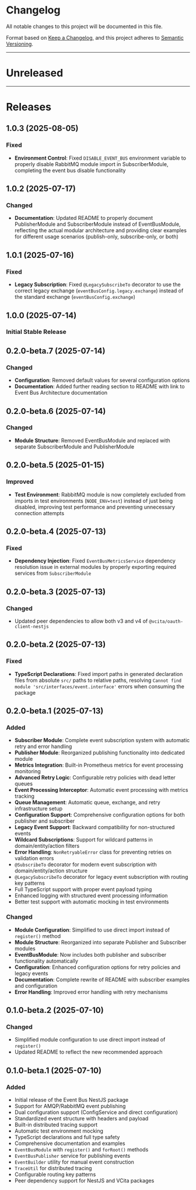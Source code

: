 # Changelog
All notable changes to this project will be documented in this file.

Format based on [Keep a Changelog](https://keepachangelog.com/en/1.0.0/),
and this project adheres to [Semantic Versioning](https://semver.org/spec/v2.0.0.html).

---
# Unreleased

---
# Releases 

## 1.0.3 (2025-08-05)
### Fixed
- **Environment Control**: Fixed `DISABLE_EVENT_BUS` environment variable to properly disable RabbitMQ module import in SubscriberModule, completing the event bus disable functionality

## 1.0.2 (2025-07-17)
### Changed
- **Documentation**: Updated README to properly document PublisherModule and SubscriberModule instead of EventBusModule, reflecting the actual modular architecture and providing clear examples for different usage scenarios (publish-only, subscribe-only, or both)

## 1.0.1 (2025-07-16)
### Fixed
- **Legacy Subscription**: Fixed `@LegacySubscribeTo` decorator to use the correct legacy exchange (`eventBusConfig.legacy.exchange`) instead of the standard exchange (`eventBusConfig.exchange`)

## 1.0.0 (2025-07-14)
### Initial Stable Release

## 0.2.0-beta.7 (2025-07-14)
### Changed
- **Configuration**: Removed default values for several configuration options
- **Documentation**: Added further reading section to README with link to Event Bus Architecture documentation

## 0.2.0-beta.6 (2025-07-14)
### Changed
- **Module Structure**: Removed EventBusModule and replaced with separate SubscriberModule and PublisherModule

## 0.2.0-beta.5 (2025-01-15)
### Improved
- **Test Environment**: RabbitMQ module is now completely excluded from imports in test environments (`NODE_ENV=test`) instead of just being disabled, improving test performance and preventing unnecessary connection attempts

## 0.2.0-beta.4 (2025-07-13)
### Fixed
- **Dependency Injection**: Fixed `EventBusMetricsService` dependency resolution issue in external modules by properly exporting required services from `SubscriberModule`

## 0.2.0-beta.3 (2025-07-13)
### Changed
- Updated peer dependencies to allow both v3 and v4 of `@vcita/oauth-client-nestjs`

## 0.2.0-beta.2 (2025-07-13)
### Fixed
- **TypeScript Declarations**: Fixed import paths in generated declaration files from absolute `src/` paths to relative paths, resolving `Cannot find module 'src/interfaces/event.interface'` errors when consuming the package

## 0.2.0-beta.1 (2025-07-13)
### Added
- **Subscriber Module**: Complete event subscription system with automatic retry and error handling
- **Publisher Module**: Reorganized publishing functionality into dedicated module
- **Metrics Integration**: Built-in Prometheus metrics for event processing monitoring
- **Advanced Retry Logic**: Configurable retry policies with dead letter queues
- **Event Processing Interceptor**: Automatic event processing with metrics tracking
- **Queue Management**: Automatic queue, exchange, and retry infrastructure setup
- **Configuration Support**: Comprehensive configuration options for both publisher and subscriber
- **Legacy Event Support**: Backward compatibility for non-structured events
- **Wildcard Subscriptions**: Support for wildcard patterns in domain/entity/action filters
- **Error Handling**: `NonRetryableError` class for preventing retries on validation errors
- `@SubscribeTo` decorator for modern event subscription with domain/entity/action structure
- `@LegacySubscribeTo` decorator for legacy event subscription with routing key patterns
- Full TypeScript support with proper event payload typing
- Enhanced logging with structured event processing information
- Better test support with automatic mocking in test environments

### Changed
- **Module Configuration**: Simplified to use direct import instead of `register()` method
- **Module Structure**: Reorganized into separate Publisher and Subscriber modules
- **EventBusModule**: Now includes both publisher and subscriber functionality automatically
- **Configuration**: Enhanced configuration options for retry policies and legacy events
- **Documentation**: Complete rewrite of README with subscriber examples and configuration
- **Error Handling**: Improved error handling with retry mechanisms

## 0.1.0-beta.2 (2025-07-10)
### Changed
- Simplified module configuration to use direct import instead of `register()`
- Updated README to reflect the new recommended approach

## 0.1.0-beta.1 (2025-07-10) 
### Added
- Initial release of the Event Bus NestJS package
- Support for AMQP/RabbitMQ event publishing
- Dual configuration support (ConfigService and direct configuration)
- Standardized event structure with headers and payload
- Built-in distributed tracing support
- Automatic test environment mocking
- TypeScript declarations and full type safety
- Comprehensive documentation and examples
- `EventBusModule` with `register()` and `forRoot()` methods
- `EventBusPublisher` service for publishing events
- `EventBuilder` utility for manual event construction
- `TraceUtil` for distributed tracing
- Configurable routing key patterns
- Peer dependency support for NestJS and VCita packages
